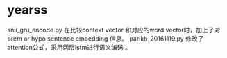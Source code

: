 # yearss

snli_gru_encode.py 在比较context vector 和对应的word vector时，加上了对 prem or hypo sentence embedding 信息。
parikh_20161119.py 修改了attention公式，采用两层lstm进行语义编码 。
